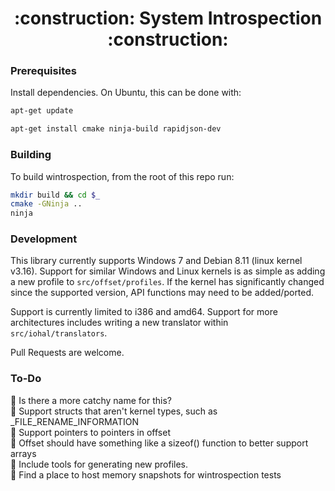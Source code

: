 <h1 align="center">:construction: System Introspection :construction:</h1>

### Prerequisites

Install dependencies. On Ubuntu, this can be done with:

```bash
apt-get update

apt-get install cmake ninja-build rapidjson-dev
```

### Building

To build wintrospection, from the root of this repo run:

```bash
mkdir build && cd $_
cmake -GNinja ..
ninja
```

### Development

This library currently supports Windows 7 and Debian 8.11 (linux kernel v3.16).
Support for similar Windows and Linux kernels is as simple as adding a new profile to `src/offset/profiles`.
If the kernel has significantly changed since the supported version, API functions may need to be added/ported.

Support is currently limited to i386 and amd64. Support for more architectures includes writing
a new translator within `src/iohal/translators`.

Pull Requests are welcome.

### To-Do

:pushpin: Is there a more catchy name for this?  
:pushpin: Support structs that aren't kernel types, such as \_FILE\_RENAME\_INFORMATION  
:pushpin: Support pointers to pointers in offset  
:pushpin: Offset should have something like a sizeof() function to better support arrays  
:pushpin: Include tools for generating new profiles.  
:pushpin: Find a place to host memory snapshots for wintrospection tests  
